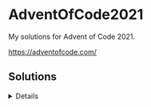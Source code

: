 # AdventOfCode2021
My solutions for Advent of Code 2021. 

https://adventofcode.com/

## Solutions
<details>
  
  ## Day 1
  - Part 1 = 1529
  - Part 2 = 1567

  ## Day 2
  - Part 1 = 1648020
  - Part 2 = 1759818555

  ## Day 3
  - Part 1 = 3374136
  - Part 2 = 4432698

  ## Day 4
  - Part 1 = 49686
  - Part 2 = 26878

  ## Day 5

  ## Day 6
  - Part 1 = 396210
  - Part 2 = 1770823541496

  ## Day 7
  - Part 1 = 343605
  - Part 2 = 96744904
  
</details>
